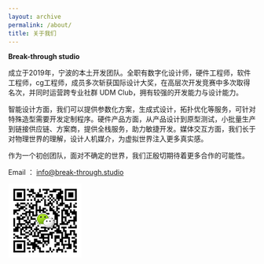 ```yaml
---
layout: archive
permalink: /about/
title: 关于我们
---
```


**Break-through studio** 


成立于2019年，宁波的本土开发团队。全职有数字化设计师，硬件工程师，软件工程师，cg工程师，成员多次斩获国际设计大奖，在高层次开发竞赛中多次取得名次，并同时运营跨专业社群 UDM Club，拥有较强的开发能力与设计能力。


智能设计方面，我们可以提供参数化方案，生成式设计，拓扑优化等服务，可针对特殊造型需要开发定制程序。硬件产品方面，从产品设计到原型测试，小批量生产到链接供应链、方案商，提供全栈服务，助力敏捷开发。媒体交互方面，我们长于对物理世界的理解，设计人机媒介，为虚拟世界注入更多真实感。

作为一个初创团队，面对不确定的世界，我们正殷切期待着更多合作的可能性。





Email ： info@break-through.studio

![](/images/wechat.jpg) 


